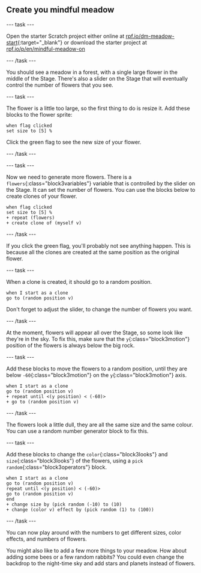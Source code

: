 ## Create you mindful meadow

--- task ---

Open the starter Scratch project either online at [rpf.io/dm-meadow-start](https://rpf.io/dm-meadow-start){:target="_blank"} or download the starter project at [rpf.io/p/en/mindful-meadow-on](https://rpf.io/p/en/mindful-meadow-go)

--- /task ---

You should see a meadow in a forest, with a single large flower in the middle of the Stage. There's also a slider on the Stage that will eventually control the number of flowers that you see.

--- task ---

The flower is a little too large, so the first thing to do is resize it. Add these blocks to the flower sprite:

```blocks3
when flag clicked
set size to [5] %
```

Click the green flag to see the new size of your flower.

--- /task ---

--- task ---

Now we need to generate more flowers. There is a `flowers`{:class="block3variables"} variable that is controlled by the slider on the Stage. It can set the number of flowers. You can use the blocks below to create clones of your flower.

```blocks3
when flag clicked
set size to [5] %
+ repeat (flowers)
+ create clone of (myself v)
```

--- /task ---

If you click the green flag, you'll probably not see anything happen. This is because all the clones are created at the same position as the original flower.

--- task ---

When a clone is created, it should go to a random position.

```blocks3
when I start as a clone
go to (random position v)
```

Don't forget to adjust the slider, to change the number of flowers you want.

--- /task ---

At the moment, flowers will appear all over the Stage, so some look like they're in the sky. To fix this, make sure that the `y`{:class="block3motion"} position of the flowers is always below the big rock.

--- task ---

Add these blocks to move the flowers to a random position, until they are below `-60`{:class="block3motion"} on the `y`{:class="block3motion"} axis.

```blocks3
when I start as a clone
go to (random position v)
+ repeat until <(y position) < (-60)>
+ go to (random position v)
```

--- /task ---

The flowers look a little dull, they are all the same size and the same colour. You can use a random number generator block to fix this.

--- task ---

Add these blocks to change the `color`{:class="block3looks"} and `size`{:class="block3looks"} of the flowers, using a `pick random`{:class="block3operators"} block.

```blocks3
when I start as a clone
go to (random position v)
repeat until <(y position) < (-60)>
go to (random position v)
end
+ change size by (pick random (-10) to (10)
+ change (color v) effect by (pick random (1) to (100))
```

--- /task ---

You can now play around with the numbers to get different sizes, color effects, and numbers of flowers.

You might also like to add a few more things to your meadow. How about adding some bees or a few random rabbits? You could even change the backdrop to the night-time sky and add stars and planets instead of flowers.





